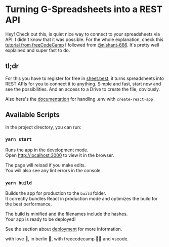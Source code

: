 # Turning G-Spreadsheets into a REST API

Hey! Check out this, is quiet nice way to connect to your spreadsheets via API. I didn't know that it was possible. For the whole explanation, check this [tutorial from freeCodeCamp](https://www.freecodecamp.org/news/react-and-googlesheets/) I followed from [@nishant-666](https://github.com/nishant-666). It's pretty well explained and super fast to do.

## tl;dr

For this you have to register for free in [sheet.best](https://sheet.best/), it turns spreadsheets into REST APIs for you to connect it to anything. Simple and fast, start now and see the possibilities. And an access to a Drive to create the file, obviously.

Also here's the [documentation](https://create-react-app.dev/docs/adding-custom-environment-variables/#adding-development-environment-variables-in-env) for handling .env with `create-react-app`

## Available Scripts

In the project directory, you can run:

### `yarn start`

Runs the app in the development mode.\
Open [http://localhost:3000](http://localhost:3000) to view it in the browser.

The page will reload if you make edits.\
You will also see any lint errors in the console.

### `yarn build`

Builds the app for production to the `build` folder.\
It correctly bundles React in production mode and optimizes the build for the best performance.

The build is minified and the filenames include the hashes.\
Your app is ready to be deployed!

See the section about [deployment](https://facebook.github.io/create-react-app/docs/deployment) for more information.


with love 🖤, in berlin 🍻, with freecodecamp 👨‍💻 and vscode.
